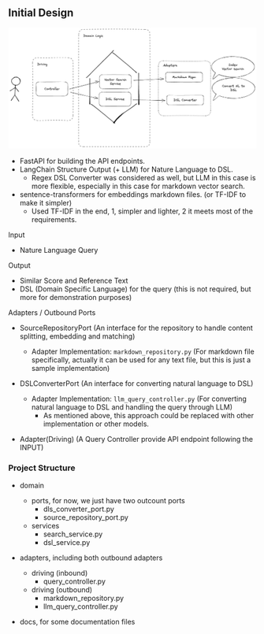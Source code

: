 
## Initial Design

![](docs/arch.png)

- FastAPI for building the API endpoints.
- LangChain Structure Output (+ LLM) for Nature Language to DSL.
  - Regex DSL Converter was considered as well, but LLM in this case is more flexible, especially in this case for markdown vector search.
- sentence-transformers for embeddings markdown files. (or TF-IDF to make it simpler)
  - Used TF-IDF in the end, 1, simpler and lighter, 2 it meets most of the requirements. 


Input
- Nature Language Query


Output
- Similar Score and Reference Text
- DSL (Domain Specific Language) for the query (this is not required, but more for demonstration purposes)


Adapters / Outbound Ports
- SourceRepositoryPort (An interface for the repository to handle content splitting, embedding and matching)
  - Adapter Implementation: `markdown_repository.py` (For markdown file specifically, actually it can be used for any text file, but this is just a sample implementation)
- DSLConverterPort (An interface for converting natural language to DSL)
  - Adapter Implementation: `llm_query_controller.py` (For converting natural language to DSL and handling the query through LLM)
    - As mentioned above, this approach could be replaced with other implementation or other models. 

- Adapter(Driving)  (A Query Controller provide API endpoint following the INPUT)



### Project Structure


- domain
  - ports, for now, we just have two outcount ports
    - dls_converter_port.py
    - source_repository_port.py
  - services 
    - search_service.py
    - dsl_service.py
- adapters, including both outbound adapters
  - driving (inbound)
    - query_controller.py
  - driving (outbound)
    - markdown_repository.py
    - llm_query_controller.py

- docs, for some documentation files